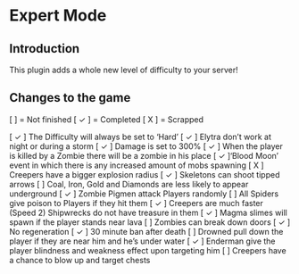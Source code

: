 # Expert Mode

## Introduction

This plugin adds a whole new level of difficulty to your server!

## Changes to the game

[   ] = Not finished
[ ✓ ] = Completed
[ X ] = Scrapped

[ ✓ ] The Difficulty will always be set to ‘Hard’
[ ✓ ] Elytra don’t work at night or during a storm
[ ✓ ] Damage is set to 300%
[ ✓ ] When the player is killed by a Zombie there will be a zombie in his place
[ ✓ ]‘Blood Moon’ event in which there is any increased amount of mobs spawning
[ X ] Creepers have a bigger explosion radius
[ ✓ ] Skeletons can shoot tipped arrows
[   ] Coal, Iron, Gold and Diamonds are less likely to appear underground
[ ✓ ] Zombie Pigmen attack Players randomly
[   ] All Spiders give poison to Players if they hit them
[ ✓ ] Creepers are much faster (Speed 2)
Shipwrecks do not have treasure in them
[ ✓ ] Magma slimes will spawn if the player stands near lava
[   ] Zombies can break down doors
[ ✓ ] No regeneration
[ ✓ ] 30 minute ban after death
[   ] Drowned pull down the player if they are near him and he’s under water
[ ✓ ] Enderman give the player blindness and weakness effect upon targeting him
[   ] Creepers have a chance to blow up and target chests
